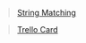 <blockquote class="trello-card"><a href="https:&#x2F;&#x2F;trello.com&#x2F;c&#x2F;kteTHpIJ&#x2F;37-string-matching">String Matching</a></blockquote><script src="https://p.trellocdn.com/embed.min.js"></script>


<blockquote class="trello-card">
  <a href="{url to card}">Trello Card</a>
</blockquote>
<script src="https://p.trellocdn.com/embed.min.js"></script>
